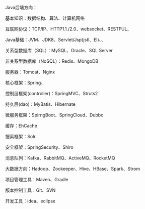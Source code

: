 



Java后端方向：

基本知识：数据结构、算法、计算机网络

互联网协议：TCP/IP、HTTP1.1./2.0、websocket、RESTFUL、

Java基础：JVM、JDK8、Servlet/Jsp(jstl、El)、、

关系型数据库（SQL）：MySQL、Oracle、SQL Server

非关系型数据库（NoSQL）：Redis、MongoDB

服务器：Tomcat、Nginx

核心框架：Spring、

控制层框架(controller)：SpringMVC、Struts2

持久层(dao)：MyBatis、Hibernate

微服务框架：SpirngBoot、SpringCloud、Dubbo

缓存：EhCache

搜索框架：Solr

安全框架：SpringSecurity、Shiro

消息队列：Kafka、RabbitMQ、ActiveMQ、RocketMQ

大数据方向：Hadoop、Zookeeper、Hive、HBase、Spark、Strom

项目管理工具：Maven、Gradle

版本控制工具：Git、SVN

开发工具：idea、eclipse